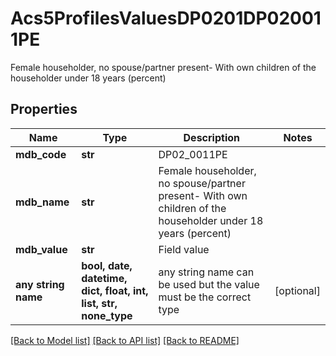 # Acs5ProfilesValuesDP0201DP020011PE

Female householder, no spouse/partner present- With own children of the householder under 18 years (percent)

## Properties
Name | Type | Description | Notes
------------ | ------------- | ------------- | -------------
**mdb_code** | **str** | DP02_0011PE | 
**mdb_name** | **str** | Female householder, no spouse/partner present- With own children of the householder under 18 years (percent) | 
**mdb_value** | **str** | Field value | 
**any string name** | **bool, date, datetime, dict, float, int, list, str, none_type** | any string name can be used but the value must be the correct type | [optional]

[[Back to Model list]](../README.md#documentation-for-models) [[Back to API list]](../README.md#documentation-for-api-endpoints) [[Back to README]](../README.md)


